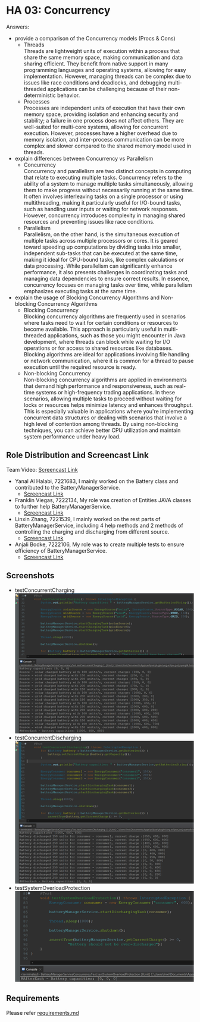 # HA 03: Concurrency
Answers:
- provide a comparison of the Concurrency models (Procs & Cons)
  - Threads<br>
    Threads are lightweight units of execution within a process that share the same memory space, making communication and data sharing efficient. They benefit from native support in many programming languages and operating systems, allowing for easy implementation. However, managing threads can be complex due to issues like race conditions and deadlocks, and debugging multi-threaded applications can be challenging because of their non-deterministic behavior.
  - Processes<br>
    Processes are independent units of execution that have their own memory space, providing isolation and enhancing security and stability; a failure in one process does not affect others. They are well-suited for multi-core systems, allowing for concurrent execution. However, processes have a higher overhead due to memory isolation, and inter-process communication can be more complex and slower compared to the shared memory model used in threads.
- explain differences between Concurrency vs Parallelism
  - Concurrency<br>
  Concurrency and parallelism are two distinct concepts in computing that relate to executing multiple tasks. Concurrency refers to the ability of a system to manage multiple tasks simultaneously, allowing them to make progress without necessarily running at the same time. It often involves interleaving tasks on a single processor or using multithreading, making it particularly useful for I/O-bound tasks, such as handling user inputs or waiting for network responses. However, concurrency introduces complexity in managing shared resources and preventing issues like race conditions.
  - Parallelism<br>
  Parallelism, on the other hand, is the simultaneous execution of multiple tasks across multiple processors or cores. It is geared toward speeding up computations by dividing tasks into smaller, independent sub-tasks that can be executed at the same time, making it ideal for CPU-bound tasks, like complex calculations or data processing. While parallelism can significantly enhance performance, it also presents challenges in coordinating tasks and managing data dependencies to ensure correct results. In essence, concurrency focuses on managing tasks over time, while parallelism emphasizes executing tasks at the same time.
- explain the usage of Blocking Concurrency Algorithms and Non-blocking Concurrency Algorithms
  - Blocking Concurrency<br>
  Blocking concurrency algorithms are frequently used in scenarios where tasks need to wait for certain conditions or resources to become available. This approach is particularly useful in multi-threaded applications, such as those you might encounter in Java development, where threads can block while waiting for I/O operations or for access to shared resources like databases. Blocking algorithms are ideal for applications involving file handling or network communication, where it is common for a thread to pause execution until the required resource is ready.
  - Non-blocking Concurrency<br>
  Non-blocking concurrency algorithms are applied in environments that demand high performance and responsiveness, such as real-time systems or high-frequency trading applications. In these scenarios, allowing multiple tasks to proceed without waiting for locks or resources helps minimize latency and enhances throughput. This is especially valuable in applications where you're implementing concurrent data structures or dealing with scenarios that involve a high level of contention among threads. By using non-blocking techniques, you can achieve better CPU utilization and maintain system performance under heavy load.

## Role Distribution and Screencast Link
Team Video: [Screencast Link]()

- Yanal Al Halabi, 7221683, I mainly worked on the Battery class and contributed to the BatteryManagerService.
  - [Screencast Link](https://drive.google.com/file/d/1RVVtSmZ9eWW0XamtcSdqhVoF7RYMWg5W/view?usp=sharing)
- Franklin Viegas, 7222134, My role was creation of Entities JAVA classes to further help BatteryManagerService.
  - [Screencast Link](https://drive.google.com/file/d/1I0g8ur8tg82fY7tX1Z-tN-i1ASuHBOpz/view?usp=sharing)
- Linxin Zhang, 7221539, I mainly worked on the rest parts of BatteryManagerService, including 4 help methods and 2 methods of controlling the charging and discharging from different source.
  - [Screencast Link](https://drive.google.com/file/d/1hCDVzhnGMvP36t4URUCsaXHBTJk9-PHn/view?usp=sharing)
- Anjali Bodke, 7222106, My role was to create multiple tests to ensure efficiency of BatteryManagerService.
  - [Screencast Link](https://drive.google.com/file/d/1KJn70GG5OSZRFKCLm2xzQVALeavebi-H/view?usp=sharing)

## Screenshots
- testConcurrentCharging
  ![testConcurrentCharging](./assets/testConcurrentCharging.png)
- testConcurrentDischarging
  ![testConcurrentDischarging](./assets/testConcurrentDischarging.png)
- testSystemOverloadProtection
  ![testSystemOverloadProtection](./assets/testSystemOverloadProtection.png)


## Requirements
Please refer [requirements.md](./requirements.md)
